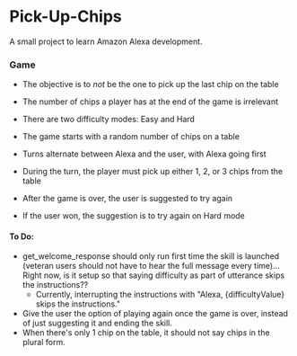 # Pick-Up-Chips
A small project to learn Amazon Alexa development.

### Game
* The objective is to *not* be the one to pick up the last chip on the table
* The number of chips a player has at the end of the game is irrelevant


* There are two difficulty modes: Easy and Hard
* The game starts with a random number of chips on a table
* Turns alternate between Alexa and the user, with Alexa going first
* During the turn, the player must pick up either 1, 2, or 3 chips from the table


* After the game is over, the user is suggested to try again
* If the user won, the suggestion is to try again on Hard mode

#### To Do:
* get_welcome_response should only run first time the skill is launched (veteran users should not have to hear the full message every time)... Right now, is it setup so that saying difficulty as part of utterance skips the instructions??
  * Currently, interrupting the instructions with "Alexa, {difficultyValue} skips the instructions."
* Give the user the option of playing again once the game is over, instead of just suggesting it and ending the skill.
* When there's only 1 chip on the table, it should not say chip*s* in the plural form.
